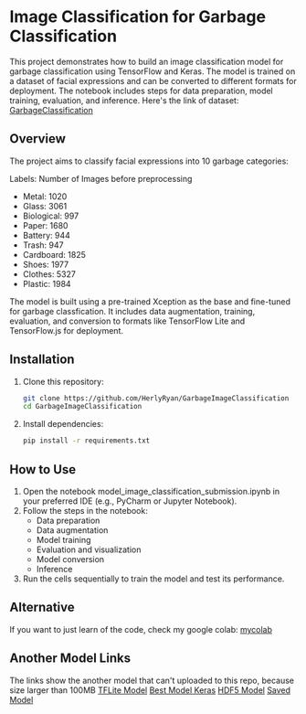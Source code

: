 # Image Classification for Garbage Classification
This project demonstrates how to build an image classification model for garbage classification using TensorFlow and Keras. The model is trained on a dataset of facial expressions and can be converted to different formats for deployment. The notebook includes steps for data preparation, model training, evaluation, and inference. Here's the link of dataset: [GarbageClassification](https://www.kaggle.com/datasets/sumn2u/garbage-classification-v2)

## Overview
The project aims to classify facial expressions into 10 garbage categories:

Labels: Number of Images before preprocessing
- Metal: 1020
- Glass: 3061
- Biological: 997
- Paper: 1680
- Battery: 944
- Trash: 947
- Cardboard: 1825
- Shoes: 1977
- Clothes: 5327
- Plastic: 1984

The model is built using a pre-trained Xception as the base and fine-tuned for garbage classfication. It includes data augmentation, training, evaluation, and conversion to formats like TensorFlow Lite and TensorFlow.js for deployment.

## Installation
1. Clone this repository:
    ```bash
    git clone https://github.com/HerlyRyan/GarbageImageClassification
    cd GarbageImageClassification
    ```
2. Install dependencies:
    ```bash
    pip install -r requirements.txt
    ```

## How to Use
1. Open the notebook model_image_classification_submission.ipynb in your preferred IDE (e.g., PyCharm or Jupyter Notebook).
2. Follow the steps in the notebook:
    - Data preparation
    - Data augmentation
    - Model training
    - Evaluation and visualization
    - Model conversion
    - Inference
3. Run the cells sequentially to train the model and test its performance.

## Alternative
If you want to just learn of the code, check my google colab: [mycolab](https://colab.research.google.com/drive/1uFDnfiferIa_dILz0SQcDgJtddJzW041?usp=sharing)

## Another Model Links
The links show the another model that can't uploaded to this repo, because size larger than 100MB
[TFLite Model](https://drive.google.com/file/d/1zrKQ9l0X-22vjYrzVyd_94aM-PgEFVms/view?usp=sharing)
[Best Model Keras](https://drive.google.com/file/d/1bHlYoHMgnim9YM-MP0ES-k1hg2jagdoV/view?usp=sharing)
[HDF5 Model](https://drive.google.com/file/d/1BSpARbcPEHDRozuttM5o8AFDHLCZSs7D/view?usp=sharing)
[Saved Model](https://drive.google.com/drive/folders/142x1mqncyS2XZakDoDdG31EQX8-ITETb?usp=sharing)